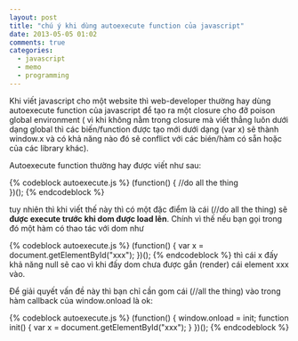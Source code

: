 ```yaml
---
layout: post
title: "chú ý khi dùng autoexecute function của javascript"
date: 2013-05-05 01:02
comments: true
categories: 
  - javascript
  - memo
  - programming
---
```


Khi viết javascript cho một website thì web-developer thường hay dùng autoexecute function của javascript để tạo ra một closure cho đỡ poison global environment ( vì khi không nằm trong closure mà viết thẳng luôn dưới dạng global thì các biến/function được tạo mới dưới dạng (var x) sẽ thành window.x và có khả năng nào đó sẽ conflict với các bién/hàm có sẵn hoặc của các library khác).

Autoexecute function thường hay được viết như sau:

{% codeblock autoexecute.js %}
(function() {
  //do all the thing  
})();
{% endcodeblock %}

tuy nhiên thì khi viết thế này thì có một đặc điểm là cái (//do all the thing) sẽ **được execute trước khi dom được load lên**.
Chính vì thế nếu bạn gọi trong đó một hàm có thao tác với dom như

{% codeblock autoexecute.js %}
(function() {
  var x = document.getElementById("xxx");
})();
{% endcodeblock %}
thì cái x đấy khả năng null sẽ cao vì khi đấy dom chưa được gắn (render) cái element xxx vào.

Để giải quyết vấn đề này thì bạn chỉ cần gom cái (//all the thing) vào trong hàm callback của window.onload là ok:

{% codeblock autoexecute.js %}
(function() {
  window.onload = init;
  function init() {
    var x = document.getElementById("xxx");
  }
})();
{% endcodeblock %}

